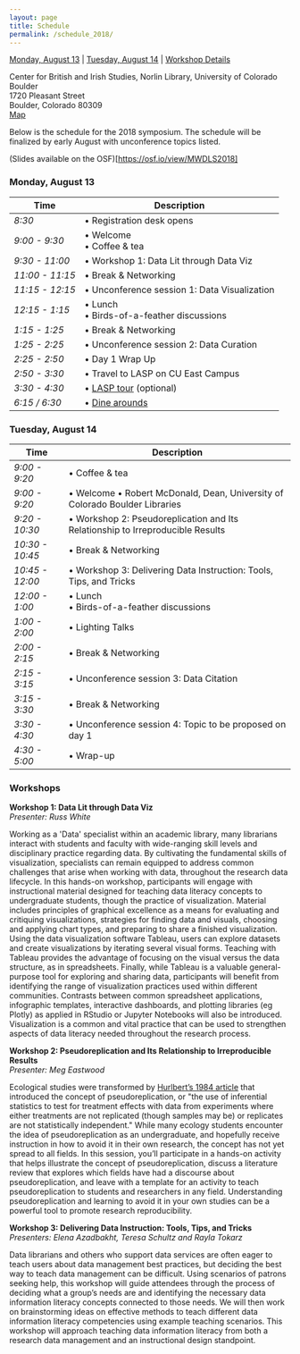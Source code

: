 ```yaml
---
layout: page
title: Schedule
permalink: /schedule_2018/
---
```


[Monday, August 13](#monday-august-13) | [Tuesday, August 14](#tuesday-august-14) | [Workshop Details](#workshops)

Center for British and Irish Studies, Norlin Library, University of Colorado Boulder<br>
1720 Pleasant Street<br>
Boulder, Colorado 80309<br>
[Map](/registration_2018/#location)

Below is the schedule for the 2018 symposium. The schedule will be finalized by early August with unconference topics listed.

(Slides available on the OSF)[https://osf.io/view/MWDLS2018]

### Monday, August 13

Time            | Description
--------------- | ---------------------------
*8:30*          | • Registration desk opens
*9:00 - 9:30*   | • Welcome <br> • Coffee & tea
*9:30 - 11:00*  | • Workshop 1: Data Lit through Data Viz
*11:00 - 11:15* | • Break & Networking
*11:15 - 12:15* | • Unconference session 1: Data Visualization 
*12:15 - 1:15*  | • Lunch <br> • Birds-of-a-feather discussions
*1:15 - 1:25*   | • Break & Networking
*1:25 - 2:25*   | • Unconference session 2: Data Curation
*2:25 - 2:50*   | • Day 1 Wrap Up
*2:50 - 3:30*   | • Travel to LASP on CU East Campus
*3:30 - 4:30*   | • [LASP tour](/registration_2018/#laboratory-for-atmospheric-and-space-physics-lasp-tour) (optional)
*6:15 / 6:30*   | • [Dine arounds](https://docs.google.com/spreadsheets/d/1PFFMrII2xWAjYFpPNgvs8lx4pHsCDVofowAr8aWLbMY/edit)


### Tuesday, August 14

Time            | Description
--------------- | ---------------------------
*9:00 - 9:20*   | • Coffee & tea
*9:00 - 9:20*   | • Welcome • Robert McDonald, Dean, University of Colorado Boulder Libraries
*9:20 - 10:30*  | • Workshop 2: Pseudoreplication and Its Relationship to Irreproducible Results
*10:30 - 10:45* | • Break & Networking
*10:45 - 12:00* | • Workshop 3: Delivering Data Instruction: Tools, Tips, and Tricks
*12:00 - 1:00*  | • Lunch <br> • Birds-of-a-feather discussions
*1:00 - 2:00*   | • Lighting Talks
*2:00 - 2:15*   | • Break & Networking
*2:15 - 3:15*   | • Unconference session 3: Data Citation
*3:15 - 3:30*   | • Break & Networking
*3:30 - 4:30*   | • Unconference session 4: Topic to be proposed on day 1
*4:30 - 5:00*   | • Wrap-up

### Workshops

**Workshop 1: Data Lit through Data Viz**<br>
*Presenter: Russ White*

Working as a 'Data' specialist within an academic library, many librarians interact with students and faculty with wide-ranging skill levels and disciplinary practice regarding data. By cultivating the fundamental skills of visualization, specialists can remain equipped to address common challenges that arise when working with data, throughout the research data lifecycle. In this hands-on workshop, participants will engage with instructional material designed for teaching data literacy concepts to undergraduate students, though the practice of visualization. Material includes principles of graphical excellence as a means for evaluating and critiquing visualizations, strategies for finding data and visuals, choosing and applying chart types, and preparing to share a finished visualization. Using the data visualization software Tableau, users can explore datasets and create visualizations by iterating several visual forms. Teaching with Tableau provides the advantage of focusing on the visual versus the data structure, as in spreadsheets. 
Finally, while Tableau is a valuable general-purpose tool for exploring and sharing data, participants will benefit from identifying the range of visualization practices used within different communities. Contrasts between common spreadsheet applications, infographic templates, interactive dashboards, and plotting libraries (eg Plotly) as applied in RStudio or Jupyter Notebooks will also be introduced. Visualization is a common and vital practice that can be used to strengthen aspects of data literacy needed throughout the research process.  

**Workshop 2: Pseudoreplication and Its Relationship to Irreproducible Results**<br>
*Presenter: Meg Eastwood*

Ecological studies were transformed by [Hurlbert’s 1984 article](https://doi.org/10.2307/1942661) that introduced the concept of pseudoreplication, or "the use of inferential statistics to test for treatment effects with data from experiments where either treatments are not replicated (though samples may be) or replicates are not statistically independent." While many ecology students encounter the idea of pseudoreplication as an undergraduate, and hopefully receive instruction in how to avoid it in their own research, the concept has not yet spread to all fields. In this session, you’ll participate in a hands-on activity that helps illustrate the concept of pseudoreplication, discuss a literature review that explores which fields have had a discourse about pseudoreplication, and leave with a template for an activity to teach pseudoreplication to students and researchers in any field. Understanding pseudoreplication and learning to avoid it in your own studies can be a powerful tool to promote research reproducibility.

**Workshop 3: Delivering Data Instruction: Tools, Tips, and Tricks**<br>
*Presenters: Elena Azadbakht, Teresa Schultz and Rayla Tokarz*

Data librarians and others who support data services are often eager to teach users about data management best practices, but deciding the best way to teach data management can be difficult. Using scenarios of patrons seeking help, this workshop will guide attendees through the process of deciding what a group’s needs are and identifying the necessary data information literacy concepts connected to those needs. We will then work on brainstorming ideas on effective methods to teach different data information literacy competencies using example teaching scenarios. This workshop will approach teaching data information literacy from both a research data management and an instructional design standpoint.<br>
<br>
